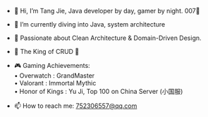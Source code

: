 - 👋 Hi, I’m Tang Jie, Java developer by day, gamer by night. 007🤪

- 🌱 I’m currently diving into Java, system architecture

- 🧠 Passionate about Clean Architecture & Domain-Driven Design.

- 👑 The King of CRUD 🤪

- 🎮 Gaming Achievements:  
• Overwatch : GrandMaster  
• Valorant : Immortal Mythic   
• Honor of Kings : Yu Ji, Top 100 on China Server (小国服)  

- 📫 How to reach me: 752306557@qq.com





